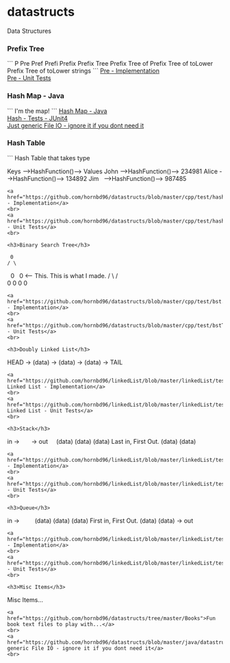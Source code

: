 # datastructs
Data Structures

<h3>Prefix Tree</h3>
```
P
Pre
Pref
Prefi
Prefix
Prefix Tree
Prefix Tree of 
Prefix Tree of toLower
Prefix Tree of toLower strings
```
<a href="https://github.com/hornbd96/datastructs/blob/master/cpp/test/prefixTree.h">Pre - Implementation</a>
<br>
<a href="https://github.com/hornbd96/datastructs/blob/master/cpp/test/prefixTreeTest.cpp">Pre - Unit Tests</a>
<br>

<h3>Hash Map - Java</h3>
```
I'm the map!
```
<a href="https://github.com/hornbd96/datastructs/blob/master/java/datastructs/src/com/data/structs/hash.java">Hash Map - Java</a>
<br>
<a href="https://github.com/hornbd96/datastructs/blob/master/java/datastructs/test/com/data/structs/hashTest.java">Hash - Tests - JUnit4</a>
<br>
<a href="https://github.com/hornbd96/datastructs/blob/master/java/datastructs/src/com/data/structs/file.java">Just generic File IO - ignore it if you dont need it</a>
<br>

<h3>Hash Table</h3>
```
Hash Table that takes type <T>

Keys   -->HashFunction()--> Values
John   -->HashFunction()--> 234981
Alice  -->HashFunction()--> 134892
Jim    -->HashFunction()--> 987485
```
<a href="https://github.com/hornbd96/datastructs/blob/master/cpp/test/hashTable.h">Hash - Implementation</a>
<br>
<a href="https://github.com/hornbd96/datastructs/blob/master/cpp/test/hashTableTest.cpp">Hash - Unit Tests</a>
<br>

<h3>Binary Search Tree</h3>
```
     0
    / \
   0   0  <-- This. This is what I made.
  / \ / \
 0  0 0  0
```
<a href="https://github.com/hornbd96/datastructs/blob/master/cpp/test/bst.h">bst - Implementation</a>
<br>
<a href="https://github.com/hornbd96/datastructs/blob/master/cpp/test/bstTest.cpp">bst - Unit Tests</a>
<br>

<h3>Doubly Linked List</h3>
```
HEAD -> (data) -> (data) -> (data) -> TAIL
```
<a href="https://github.com/hornbd96/linkedList/blob/master/linkedList/tests/doublyLinkedList.h">Doubly Linked List - Implementation</a>
<br>
<a href="https://github.com/hornbd96/linkedList/blob/master/linkedList/tests/tests.cpp">Doubly Linked List - Unit Tests</a>
<br>

<h3>Stack</h3>
```
in ->       -> out 
     (data)
     (data)
     (data)         Last in, First Out.
     (data)
     (data)
```
<a href="https://github.com/hornbd96/linkedList/blob/master/linkedList/tests/stack.h">Stack - Implementation</a>
<br>
<a href="https://github.com/hornbd96/linkedList/blob/master/linkedList/tests/stackTest.cpp">Stack - Unit Tests</a>
<br>

<h3>Queue</h3>
```
in ->     
     (data)
     (data)
     (data)         First in, First Out.
     (data)
     (data)
            -> out
```
<a href="https://github.com/hornbd96/linkedList/blob/master/linkedList/tests/queue.h">Queue - Implementation</a>
<br>
<a href="https://github.com/hornbd96/linkedList/blob/master/linkedList/tests/queueTest.cpp">Queue - Unit Tests</a>
<br>

<h3>Misc Items</h3>
```
Misc Items...
```
<a href="https://github.com/hornbd96/datastructs/tree/master/Books">Fun book text files to play with...</a>
<br>
<a href="https://github.com/hornbd96/datastructs/blob/master/java/datastructs/src/com/data/structs/file.java">Just generic File IO - ignore it if you dont need it</a>
<br>

